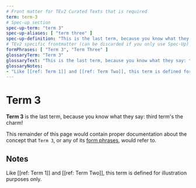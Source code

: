 ```yaml
---
# Front matter for TEv2 Curated Texts that is required
term: term-3
# Spec-up section
spec-up-term: "term 3"
spec-up-aliases: [ "term three" ]
spec-up-definition: "This is the last term, because you know what they say: third term's the charm!"
# TEv2 specific frontmatter (can be discarded if you only use Spec-Up)
formPhrases: [ "Term 3", "Term Three" ]
glossaryTerm: "Term 3"
glossaryText: "This is the last term, because you know what they say: third term's the charm!"
glossaryNotes:
- "Like [[ref: Term 1]] and [[ref: Term Two]], this term is defined for illustration purposes only."
---
```


# Term 3

**Term 3** is the last term, because you know what they say: third term's the charm!

This remainder of this page would contain proper documentation about the concept that `Term 3`, or any of its [form phrases](@tev2), would refer to.

## Notes

Like [[ref: Term 1]] and [[ref: Term Two]], this term is defined for illustration purposes only.